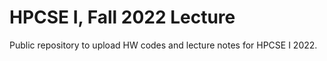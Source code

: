 # HPCSE I, Fall 2022 Lecture
Public repository to upload HW codes and lecture notes for HPCSE I 2022.
